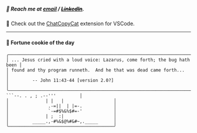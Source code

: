 ##### :calling: Reach me at **[email](mailto:johannes@stenmark.in)** ***/*** **[~~LinkedIn~~](https://www.linkedin.com/in/johannes-stenmark)**.
:feet: Check out the [ChatCopyCat](https://github.com/jstenmark/ChatCopyCat) extension for VSCode.

---
#### :cookie: Fortune cookie of the day
```smalltalk
╭───────────────────────────────────────────────────────────────────────────╮
│ ... Jesus cried with a loud voice: Lazarus, come forth; the bug hath been │
│ found and thy program runneth.  And he that was dead came forth...        │
│         -- John 11:43-44 [version 2.0?]                                   │
╰───────────────────────────────────────────────────────────────────────────╯
```--. . , ; .--'''         │
│              | |   |                   │
│               .-=||  | |=-.            │
│               `-=#$%&%$#=-'            │
│              | ;  :|                   │
│         _____.,-#%&$@%#&#~,._____      │
╰────────────────────────────────────────╯
```
